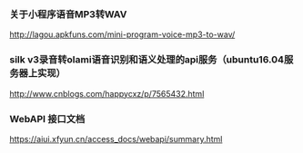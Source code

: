 ### 关于小程序语音MP3转WAV
http://lagou.apkfuns.com/mini-program-voice-mp3-to-wav/

### silk v3录音转olami语音识别和语义处理的api服务（ubuntu16.04服务器上实现）
http://www.cnblogs.com/happycxz/p/7565432.html

### WebAPI 接口文档
https://aiui.xfyun.cn/access_docs/webapi/summary.html
